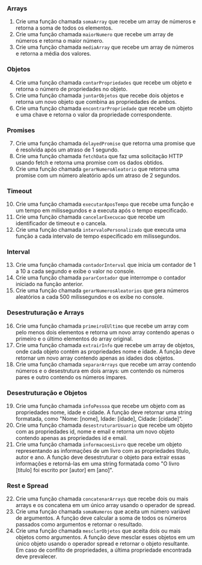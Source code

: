 ### Arrays
1. Crie uma função chamada `somaArray` que recebe um array de números e retorna a soma de todos os elementos.
2. Crie uma função chamada `maiorNumero` que recebe um array de números e retorna o maior número.
3. Crie uma função chamada `mediaArray` que recebe um array de números e retorna a média dos valores.

### Objetos
4. Crie uma função chamada `contarPropriedades` que recebe um objeto e retorna o número de propriedades no objeto.
5. Crie uma função chamada `juntarObjetos` que recebe dois objetos e retorna um novo objeto que combina as propriedades de ambos.
6. Crie uma função chamada `encontrarPropriedade` que recebe um objeto e uma chave e retorna o valor da propriedade correspondente.

### Promises
7. Crie uma função chamada `delayedPromise` que retorna uma promise que é resolvida após um atraso de 1 segundo.
8. Crie uma função chamada `fetchData` que faz uma solicitação HTTP usando fetch e retorna uma promise com os dados obtidos.
9. Crie uma função chamada `gerarNumeroAleatorio` que retorna uma promise com um número aleatório após um atraso de 2 segundos.

### Timeout
10. Crie uma função chamada `executarAposTempo` que recebe uma função e um tempo em milissegundos e a executa após o tempo especificado.
11. Crie uma função chamada `cancelarExecucao` que recebe um identificador de timeout e o cancela.
12. Crie uma função chamada `intervaloPersonalizado` que executa uma função a cada intervalo de tempo especificado em milissegundos.

### Interval
13. Crie uma função chamada `contadorInterval` que inicia um contador de 1 a 10 a cada segundo e exibe o valor no console.
14. Crie uma função chamada `pararContador` que interrompe o contador iniciado na função anterior.
15. Crie uma função chamada `gerarNumerosAleatorios` que gera números aleatórios a cada 500 milissegundos e os exibe no console.

### Desestruturação e Arrays
16. Crie uma função chamada `primeiroEUltimo` que recebe um array com pelo menos dois elementos e retorna um novo array contendo apenas o primeiro e o último elementos do array original.
17. Crie uma função chamada `extrairInfo` que recebe um array de objetos, onde cada objeto contém as propriedades nome e idade. A função deve retornar um novo array contendo apenas as idades dos objetos.
18. Crie uma função chamada `separarArrays` que recebe um array contendo números e o desestrutura em dois arrays: um contendo os números pares e outro contendo os números ímpares.

### Desestruturação e Objetos
19. Crie uma função chamada `infoPessoa` que recebe um objeto com as propriedades nome, idade e cidade. A função deve retornar uma string formatada, como "Nome: [nome], Idade: [idade], Cidade: [cidade]".
20. Crie uma função chamada `desestruturarUsuario` que recebe um objeto com as propriedades id, nome e email e retorna um novo objeto contendo apenas as propriedades id e email.
21. Crie uma função chamada `informacoesLivro` que recebe um objeto representando as informações de um livro com as propriedades titulo, autor e ano. A função deve desestruturar o objeto para extrair essas informações e retorná-las em uma string formatada como "O livro [titulo] foi escrito por [autor] em [ano]".

### Rest e Spread
22. Crie uma função chamada `concatenarArrays` que recebe dois ou mais arrays e os concatena em um único array usando o operador de spread.
23. Crie uma função chamada `somaNumeros` que aceita um número variável de argumentos. A função deve calcular a soma de todos os números passados como argumentos e retornar o resultado.
24. Crie uma função chamada `mesclarObjetos` que aceita dois ou mais objetos como argumentos. A função deve mesclar esses objetos em um único objeto usando o operador spread e retornar o objeto resultante. Em caso de conflito de propriedades, a última propriedade encontrada deve prevalecer.
